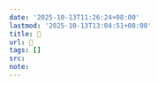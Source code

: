 ```yaml
---
date: '2025-10-13T11:26:24+08:00'
lastmod: '2025-10-13T13:04:51+08:00'
title: 󰐋
url: 󰐋
tags: []
src:
note:
---
```

